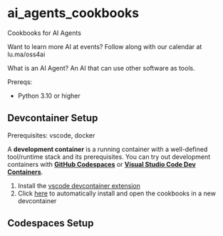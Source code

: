 # ai_agents_cookbooks
Cookbooks for AI Agents

Want to learn more AI at events? Follow along with our calendar at lu.ma/oss4ai

What is an AI Agent? An AI that can use other software as tools.

Prereqs:
- Python 3.10 or higher

## Devcontainer Setup

Prerequisites: vscode, docker

A **development container** is a running container with a well-defined tool/runtime stack and its prerequisites. You can try out development containers with **[GitHub Codespaces](https://github.com/features/codespaces)** or **[Visual Studio Code Dev Containers](https://aka.ms/vscode-remote/containers)**.

1. Install the [vscode devcontainer extension](https://marketplace.visualstudio.com/items?itemName=ms-vscode-remote.remote-containers)
2. Click [here](https://vscode.dev/redirect?url=vscode://ms-vscode-remote.remote-containers/cloneInVolume?url=https://github.com/https://github.com/UserNobody14/ai_agents_cookbooks/devcontainer1) to automatically install and open the cookbooks in a new devcontainer

## Codespaces Setup

